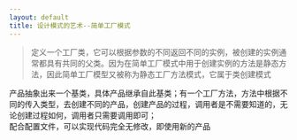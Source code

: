 ```yaml
---
layout: default
title: 设计模式的艺术--简单工厂模式
---
```


> 定义一个工厂类，它可以根据参数的不同返回不同的实例，被创建的实例通常都具有共同的父类。因为在简单工厂模式中用于创建实例的方法是静态方法，因此简单工厂模型又被称为静态工厂方法模式，它属于类创建模式

产品抽象出来一个基类，具体产品继承自此基类；有一个工厂方法，方法中根据不同的传入类型，去创建不同的产品，创建产品的过程，调用者是不需要知道的，无论创建过程如何，调用者只需要调用即可；  
配合配置文件，可以实现代码完全无修改，即使用新的产品
